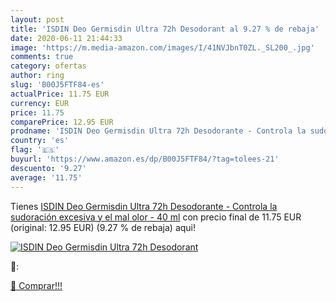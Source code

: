 ```yaml
---
layout: post
title: 'ISDIN Deo Germisdin Ultra 72h Desodorant al 9.27 % de rebaja'
date: 2020-06-11 21:44:33
image: 'https://m.media-amazon.com/images/I/41NVJbnT0ZL._SL200_.jpg'
comments: true
category: ofertas
author: ring
slug: 'B00J5FTF84-es'
actualPrice: 11.75 EUR
currency: EUR
price: 11.75
comparePrice: 12.95 EUR
prodname: 'ISDIN Deo Germisdin Ultra 72h Desodorante - Controla la sudoración excesiva y el mal olor - 40 ml'
country: 'es'
flag: '🇪🇸'
buyurl: 'https://www.amazon.es/dp/B00J5FTF84/?tag=tolees-21'
descuento: '9.27'
average: '11.75'
---
```


Tienes [ISDIN Deo Germisdin Ultra 72h Desodorante - Controla la sudoración excesiva y el mal olor - 40 ml](https://www.amazon.es/dp/B00J5FTF84/?tag=tolees-21) con precio final de  11.75 EUR (original: 12.95 EUR) (9.27 %  de rebaja) aqui!

[![ISDIN Deo Germisdin Ultra 72h Desodorant](https://m.media-amazon.com/images/I/41NVJbnT0ZL._SL200_.jpg)](https://www.amazon.es/dp/B00J5FTF84/?tag=tolees-21)

🔎:


[🛒 Comprar!!!](https://www.amazon.es/dp/B00J5FTF84/?tag=tolees-21)
